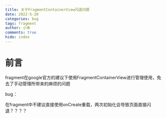 ```yaml
---
title: 关于FragmentContainerView闪退问题
date: 2022-5-20
categories: bug
tags: fragment
author: 小朱
comments: true
hide: index
---
```


# 前言

fragment在google官方的建议下使用FragmentContainerView进行管理使用，免去了手动管理所带来的麻烦的问题

bug：

在fragment中不建议直接使用onCreate重载，两次初始化会导致页面直接闪退？？？？

